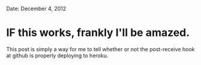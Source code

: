Date: December 4, 2012

# IF this works, frankly I'll be amazed.

This post is simply a way for me to tell whether or not the post-receive hook at github is properly deploying to heroku. 